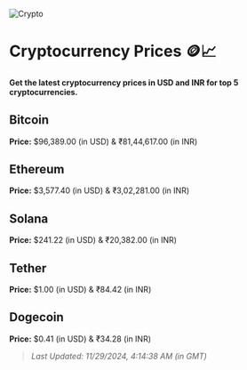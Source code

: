 
![Crypto](https://www.techguide.com.au/wp-content/uploads/2020/11/crypto3.jpeg)

# Cryptocurrency Prices 🪙📈

#### Get the latest cryptocurrency prices in USD and INR for top 5 cryptocurrencies.

## Bitcoin

**Price:** $96,389.00 (in USD) & ₹81,44,617.00 (in INR)

## Ethereum

**Price:** $3,577.40 (in USD) & ₹3,02,281.00 (in INR)

## Solana

**Price:** $241.22 (in USD) & ₹20,382.00 (in INR)

## Tether

**Price:** $1.00 (in USD) & ₹84.42 (in INR)

## Dogecoin

**Price:** $0.41 (in USD) & ₹34.28 (in INR)

> _Last Updated: 11/29/2024, 4:14:38 AM (in GMT)_
